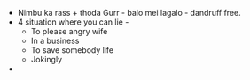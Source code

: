 - Nimbu ka rass + thoda Gurr - balo mei lagalo - dandruff free.
- 4 situation where you can lie -
	- To please angry wife
	- In a business
	- To save somebody life
	- Jokingly
- 